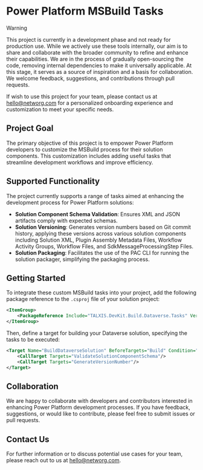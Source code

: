 # Power Platform MSBuild Tasks

> [!WARNING]
> This project is currently in a development phase and not ready for production use.
> While we actively use these tools internally, our aim is to share and collaborate with the broader community to refine and enhance their capabilities.
> We are in the process of gradually open-sourcing the code, removing internal dependencies to make it universally applicable.
> At this stage, it serves as a source of inspiration and a basis for collaboration.
> We welcome feedback, suggestions, and contributions through pull requests.

If wish to use this project for your team, please contact us at hello@networg.com for a personalized onboarding experience and customization to meet your specific needs.

## Project Goal
The primary objective of this project is to empower Power Platform developers to customize the MSBuild process for their solution components. This customization includes adding useful tasks that streamline development workflows and improve efficiency.

## Supported Functionality
The project currently supports a range of tasks aimed at enhancing the development process for Power Platform solutions:

- **Solution Component Schema Validation**: Ensures XML and JSON artifacts comply with expected schemas.
- **Solution Versioning**: Generates version numbers based on Git commit history, applying these versions across various solution components including Solution XML, Plugin Assembly Metadata Files, Workflow Activity Groups, Workflow Files, and SdkMessageProcessingStep Files.
- **Solution Packaging**: Facilitates the use of the PAC CLI for running the solution packager, simplifying the packaging process.

## Getting Started
To integrate these custom MSBuild tasks into your project, add the following package reference to the `.csproj` file of your solution project:

```xml
<ItemGroup>
    <PackageReference Include="TALXIS.DevKit.Build.Dataverse.Tasks" Version="0.*" />
</ItemGroup>
```

Then, define a target for building your Dataverse solution, specifying the tasks to be executed:

```xml
<Target Name="BuildDataverseSolution" BeforeTargets="Build" Condition="Exists('$(ProjectDir)$(SolutionRootPath)\Other\Solution.xml')">
    <CallTarget Targets="ValidateSolutionComponentSchema"/>
    <CallTarget Targets="GenerateVersionNumber"/>
</Target>
```
## Collaboration
We are happy to collaborate with developers and contributors interested in enhancing Power Platform development processes. If you have feedback, suggestions, or would like to contribute, please feel free to submit issues or pull requests.

## Contact Us
For further information or to discuss potential use cases for your team, please reach out to us at hello@networg.com.
